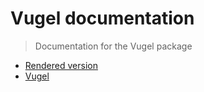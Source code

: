 # Vugel documentation

> Documentation for the Vugel package

- [Rendered version](https://vugel.planning.nl)
- [Vugel](https://github.com/Planning-nl/vugel)
